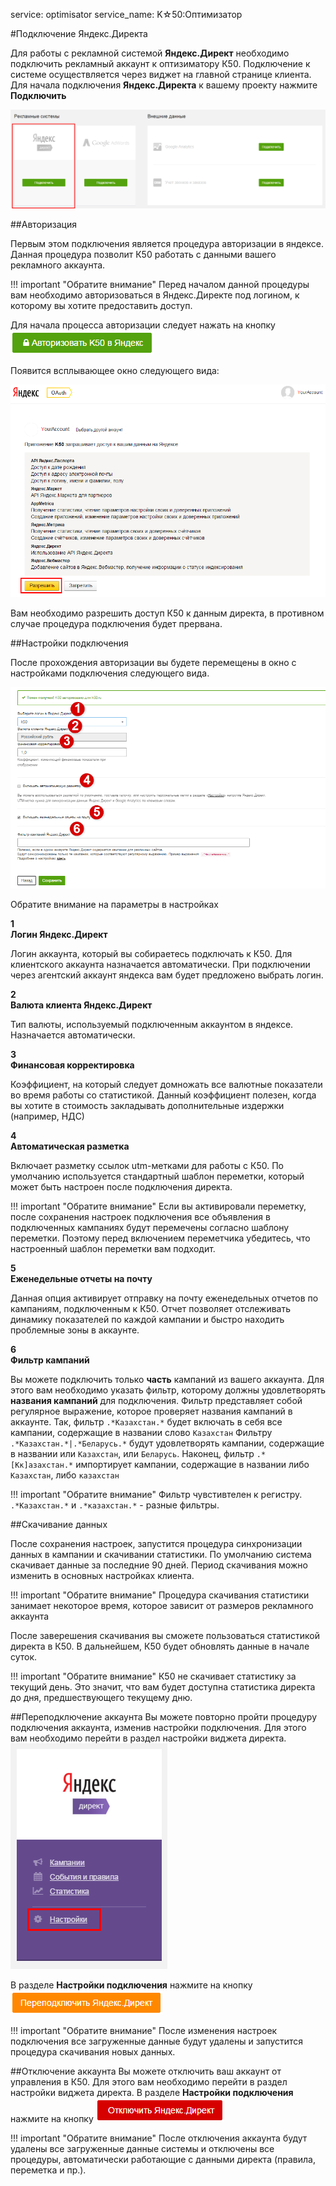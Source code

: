 service: optimisator
service_name: K☆50:Оптимизатор

#Подключение Яндекс.Директа

Для работы с рекламной системой **Яндекс.Директ** необходимо подключить рекламный аккаунт к оптизиматору К50. Подключение к системе осуществляется через виджет на главной странице клиента. Для начала подключения **Яндекс.Директа** к вашему проекту нажмите **Подключить**

![Подключение Директа](connectDirect_1.png)

##Авторизация

Первым этом подключения является процедура авторизации в яндексе. Данная процедура позволит К50 работать с данными вашего рекламного аккаунта.

!!! important "Обратите внимание"
    Перед началом данной процедуры вам необходимо авторизоваться в Яндекс.Директе под логином, к которому вы хотите предоставить доступ.

Для начала процесса авторизации следует нажать на кнопку ![Авторизоваться в директе](connectDirect_2.png)

Появится всплывающее окно следующего вида:

![Всплывающее окно директа](connectDirect_3.png)

Вам необходимо разрешить доступ К50 к данным директа, в противном случае процедура подключения будет прервана.

##Настройки подключения

После прохождения авторизации вы будете перемещены в окно с настройками подключения следующего вида.

![Настройки подключения](connectDirect_4.png)

Обратите внимание на параметры в настройках

**<div class="dig">1</div><div class="header">Логин Яндекс.Директ</div>**

Логин аккаунта, который вы собираетесь подключать к К50. Для клиентского аккаунта назначается автоматически. При подключении через агентский аккаунт яндекса вам будет предложено выбрать логин.

**<div class="dig">2</div><div class="header">Валюта клиента Яндекс.Директ</div>**

Тип валюты, используемый подключенным аккаунтом в яндексе. Назначается автоматически.

**<div class="dig">3</div><div class="header">Финансовая корректировка</div>**

Коэффициент, на который следует домножать все валютные показатели во время работы со статистикой. Данный коэффициент полезен, когда вы хотите в стоимость закладывать дополнительные издержки (например, НДС)

**<div class="dig">4</div><div class="header">Автоматическая разметка</div>**

Включает разметку ссылок utm-метками для работы с К50. По умолчанию используется стандартный шаблон переметки, который может быть настроен после подключения директа.

!!! important "Обратите внимание"
    Если вы активировали переметку, после сохранения настроек подключения все объявления в подключенных кампаниях будут перемечены согласно шаблону переметки.
    Поэтому перед включением переметчика убедитесь, что настроенный шаблон переметки вам подходит.

**<div class="dig">5</div><div class="header">Еженедельные отчеты на почту</div>**

Данная опция активирует отправку на почту еженедельных отчетов по кампаниям, подключенным к К50. Отчет позволяет отслеживать динамику показателей по каждой кампании и быстро находить проблемные зоны в аккаунте.

**<div class="dig">6</div><div class="header">Фильтр кампаний</div>**

Вы можете подключить только **часть** кампаний из вашего аккаунта. Для этого вам необходимо указать фильтр, которому должны удовлетворять **названия кампаний** для подключения.
Фильтр представляет собой регулярное выражение, которое проверяет названия кампаний в аккаунте.
Так, фильтр `.*Казахстан.*` будет включать в себя все кампании, содержащие в названии слово `Казахстан`
Фильтру `.*Казахстан.*|.*Беларусь.*` будут удовлетворять кампании, содержащие в названии или `Казахстан`, или `Беларусь`.
Наконец, фильтр `.*[Кк]азахстан.*` импортирует кампании, содержащие в названии либо `Казахстан`, либо `казахстан`

!!! important "Обратите внимание"
    Фильтр чувстивтелен к регистру. `.*Казахстан.*` и `.*казахстан.*` - разные фильтры.

##Скачивание данных

После сохранения настроек, запустится процедура синхронизации данных в кампании и скачивании статистики.
По умолчанию система скачивает данные за последние 90 дней. Период скачивания можно изменить в основных настройках клиента.

!!! important "Обратите внимание"
    Процедура скачивания статистики занимает некоторое время, которое зависит от размеров рекламного аккаунта

После заверешения скачивания вы сможете пользоваться статистикой директа в К50. В дальнейшем, К50 будет обновлять данные в начале суток.

!!! important "Обратите внимание"
    К50 не скачивает статистику за текущий день. Это значит, что вам будет доступна статистика директа до дня, предшествующего текущему дню.

##Переподключение аккаунта
Вы можете повторно пройти процедуру подключения аккаунта, изменив настройки подключения. Для этого вам необходимо перейти в раздел настройки виджета директа.
![Настройки директа](connectDirect_5.png)

В разделе **Настройки подключения** нажмите на кнопку ![Переподключить директ](connectDirect_6.png)

!!! important "Обратите внимание"
    После изменения настроек подключения все загруженные данные будут удалены и запустится процедура скачивания новых данных.

##Отключение аккаунта
Вы можете отключить ваш аккаунт от управления в К50. Для этого вам необходимо перейти в раздел настройки виджета директа.
В разделе **Настройки подключения** нажмите на кнопку ![Отключить директ](connectDirect_7.png)

!!! important "Обратите внимание"
    После отключения аккаунта будут удалены все загруженные данные системы и отключены все процедуры, автоматически работающие с данными директа (правила, переметка и пр.).